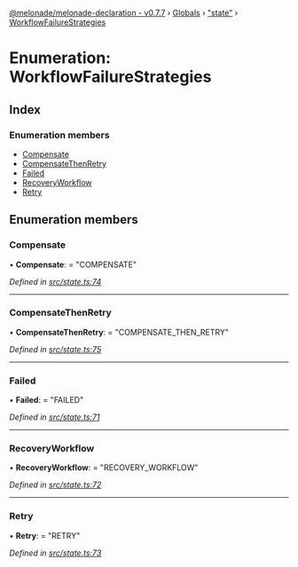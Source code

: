 [@melonade/melonade-declaration - v0.7.7](../README.md) › [Globals](../globals.md) › ["state"](../modules/_state_.md) › [WorkflowFailureStrategies](_state_.workflowfailurestrategies.md)

# Enumeration: WorkflowFailureStrategies

## Index

### Enumeration members

* [Compensate](_state_.workflowfailurestrategies.md#compensate)
* [CompensateThenRetry](_state_.workflowfailurestrategies.md#compensatethenretry)
* [Failed](_state_.workflowfailurestrategies.md#failed)
* [RecoveryWorkflow](_state_.workflowfailurestrategies.md#recoveryworkflow)
* [Retry](_state_.workflowfailurestrategies.md#retry)

## Enumeration members

###  Compensate

• **Compensate**: = "COMPENSATE"

*Defined in [src/state.ts:74](https://github.com/devit-tel/melonade-declaration/blob/e7e9481/src/state.ts#L74)*

___

###  CompensateThenRetry

• **CompensateThenRetry**: = "COMPENSATE_THEN_RETRY"

*Defined in [src/state.ts:75](https://github.com/devit-tel/melonade-declaration/blob/e7e9481/src/state.ts#L75)*

___

###  Failed

• **Failed**: = "FAILED"

*Defined in [src/state.ts:71](https://github.com/devit-tel/melonade-declaration/blob/e7e9481/src/state.ts#L71)*

___

###  RecoveryWorkflow

• **RecoveryWorkflow**: = "RECOVERY_WORKFLOW"

*Defined in [src/state.ts:72](https://github.com/devit-tel/melonade-declaration/blob/e7e9481/src/state.ts#L72)*

___

###  Retry

• **Retry**: = "RETRY"

*Defined in [src/state.ts:73](https://github.com/devit-tel/melonade-declaration/blob/e7e9481/src/state.ts#L73)*
